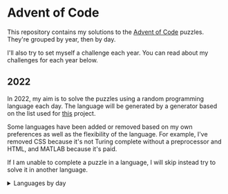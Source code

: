 # Advent of Code

This repository contains my solutions to the
[Advent of Code](https://adventofcode.com/) puzzles. They're grouped by year,
then by day.

I'll also try to set myself a challenge each year. You can read about my
challenges for each year below.

## 2022

In 2022, my aim is to solve the puzzles using a random programming language
each day. The language will be generated by a generator based on the list used
for [this](https://perchance.org/programming-languge) project.

Some languages have been added or removed based on my own preferences as well
as the flexibility of the language. For example, I've removed CSS because it's
not Turing complete without a preprocessor and HTML, and MATLAB because it's
paid.

If I am unable to complete a puzzle in a language, I will skip instead try to
solve it in another language.

<details>
<summary>Languages by day</summary>

| Day | Language                     | Notes                                                                                                                   |
|-----|------------------------------|-------------------------------------------------------------------------------------------------------------------------|
| 1   | [Awk](./2022/day_1)          |                                                                                                                         |
| 2   | [Scratch](./2022/day_2)      |                                                                                                                         |
| 3   | [Ladder Logic](./2022/day_3) | Ladder Logic doesn't have great support for text manipulation.<br>Completed day 3 in Python                             |
| 4   | [JavaScript](./2022/day_4)   |                                                                                                                         |
| 5   | [AutoIt](./2022/day_5)       | I missed quite a few days due to other engagements, so I completed the next few in Python to get them done more quickly |

</details>
